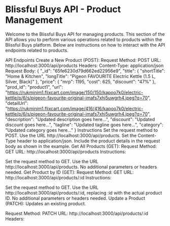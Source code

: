 # Blissful Buys API - Product Management
Welcome to the Blissful Buys API for managing products. This section of the API allows you to perform various operations related to products within the Blissful Buys platform. Below are instructions on how to interact with the API endpoints related to products.

API Endpoints
Create a New Product (POST):
Request Method: POST
URL: http://localhost:3000/api/products
Headers:
Content-Type: application/json
Request Body:
{
  "_id": "65fe6230d79d662ed22956e9",
  "title": {
    "shortTitle": "Home & Kitchen",
    "longTitle": "Pigeon FAVOURITE Electric Kettle  (1.5 L, Silver, Black)"
  },
  "price": {
    "mrp": 1195,
    "cost": 625,
    "discount": "47%"
  },
  "prod_id": "product1",
  "url": "https://rukminim1.flixcart.com/image/150/150/kapoo7k0/electric-kettle/p/6/s/pigeon-favourite-original-imafs7xhj5uwgrh4.jpeg?q=70",
  "detailUrl": "https://rukminim1.flixcart.com/image/416/416/kapoo7k0/electric-kettle/p/6/s/pigeon-favourite-original-imafs7xhj5uwgrh4.jpeg?q=70",
  "description": "Updated description goes here...",
  "discount": "Updated discount goes here...",
  "tagline": "Updated tagline goes here...",
  "category": "Updated category goes here..."
}
Instructions
Set the request method to POST.
Use the URL http://localhost:3000/api/products.
Set the Content-Type header to application/json.
Include the product details in the request body as shown in the example.
Get All Products (GET):
Request Method: GET
URL: http://localhost:3000/api/products
Instructions:

Set the request method to GET.
Use the URL http://localhost:3000/api/products.
No additional parameters or headers needed.
Get Product by ID (GET):
Request Method: GET
URL: http://localhost:3000/api/products/:id
Instructions:

Set the request method to GET.
Use the URL http://localhost:3000/api/products/:id, replacing :id with the actual product ID.
No additional parameters or headers needed.
Update a Product (PATCH):
Updates an existing product.

Request Method:
PATCH
URL:
http://localhost:3000/api/products/:id
Headers: